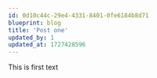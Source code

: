 ```yaml
---
id: 0d10c44c-29e4-4331-8401-0fe6184b8d71
blueprint: blog
title: 'Post one'
updated_by: 1
updated_at: 1727428596
---
```

This is first text